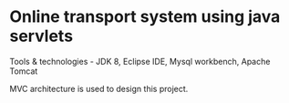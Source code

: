 # Online transport system using java servlets

Tools & technologies - JDK 8, Eclipse IDE, Mysql workbench, Apache Tomcat

MVC architecture is used to design this project.
 
